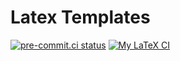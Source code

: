 # Latex Templates


[![pre-commit.ci status](https://results.pre-commit.ci/badge/github/GuillermoFidalgo/Tex_templates/main.svg)](https://results.pre-commit.ci/latest/github/GuillermoFidalgo/Tex_templates/main)
[![My LaTeX CI](https://github.com/GuillermoFidalgo/Tex_templates/actions/workflows/ci.yml/badge.svg)](https://github.com/GuillermoFidalgo/Tex_templates/actions/workflows/ci.yml)
